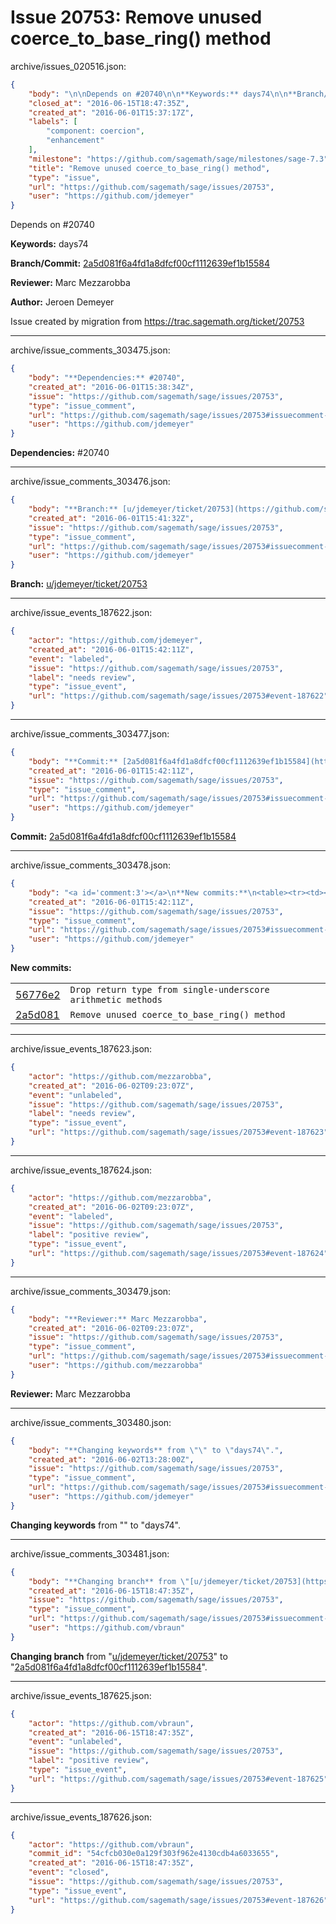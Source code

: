 # Issue 20753: Remove unused coerce_to_base_ring() method

archive/issues_020516.json:
```json
{
    "body": "\n\nDepends on #20740\n\n**Keywords:** days74\n\n**Branch/Commit:** [2a5d081f6a4fd1a8dfcf00cf1112639ef1b15584](https://github.com/sagemath/sagetrac-mirror/commit/2a5d081f6a4fd1a8dfcf00cf1112639ef1b15584)\n\n**Reviewer:** Marc Mezzarobba\n\n**Author:** Jeroen Demeyer\n\nIssue created by migration from https://trac.sagemath.org/ticket/20753\n\n",
    "closed_at": "2016-06-15T18:47:35Z",
    "created_at": "2016-06-01T15:37:17Z",
    "labels": [
        "component: coercion",
        "enhancement"
    ],
    "milestone": "https://github.com/sagemath/sage/milestones/sage-7.3",
    "title": "Remove unused coerce_to_base_ring() method",
    "type": "issue",
    "url": "https://github.com/sagemath/sage/issues/20753",
    "user": "https://github.com/jdemeyer"
}
```


Depends on #20740

**Keywords:** days74

**Branch/Commit:** [2a5d081f6a4fd1a8dfcf00cf1112639ef1b15584](https://github.com/sagemath/sagetrac-mirror/commit/2a5d081f6a4fd1a8dfcf00cf1112639ef1b15584)

**Reviewer:** Marc Mezzarobba

**Author:** Jeroen Demeyer

Issue created by migration from https://trac.sagemath.org/ticket/20753





---

archive/issue_comments_303475.json:
```json
{
    "body": "**Dependencies:** #20740",
    "created_at": "2016-06-01T15:38:34Z",
    "issue": "https://github.com/sagemath/sage/issues/20753",
    "type": "issue_comment",
    "url": "https://github.com/sagemath/sage/issues/20753#issuecomment-303475",
    "user": "https://github.com/jdemeyer"
}
```

**Dependencies:** #20740



---

archive/issue_comments_303476.json:
```json
{
    "body": "**Branch:** [u/jdemeyer/ticket/20753](https://github.com/sagemath/sagetrac-mirror/tree/u/jdemeyer/ticket/20753)",
    "created_at": "2016-06-01T15:41:32Z",
    "issue": "https://github.com/sagemath/sage/issues/20753",
    "type": "issue_comment",
    "url": "https://github.com/sagemath/sage/issues/20753#issuecomment-303476",
    "user": "https://github.com/jdemeyer"
}
```

**Branch:** [u/jdemeyer/ticket/20753](https://github.com/sagemath/sagetrac-mirror/tree/u/jdemeyer/ticket/20753)



---

archive/issue_events_187622.json:
```json
{
    "actor": "https://github.com/jdemeyer",
    "created_at": "2016-06-01T15:42:11Z",
    "event": "labeled",
    "issue": "https://github.com/sagemath/sage/issues/20753",
    "label": "needs review",
    "type": "issue_event",
    "url": "https://github.com/sagemath/sage/issues/20753#event-187622"
}
```



---

archive/issue_comments_303477.json:
```json
{
    "body": "**Commit:** [2a5d081f6a4fd1a8dfcf00cf1112639ef1b15584](https://github.com/sagemath/sagetrac-mirror/commit/2a5d081f6a4fd1a8dfcf00cf1112639ef1b15584)",
    "created_at": "2016-06-01T15:42:11Z",
    "issue": "https://github.com/sagemath/sage/issues/20753",
    "type": "issue_comment",
    "url": "https://github.com/sagemath/sage/issues/20753#issuecomment-303477",
    "user": "https://github.com/jdemeyer"
}
```

**Commit:** [2a5d081f6a4fd1a8dfcf00cf1112639ef1b15584](https://github.com/sagemath/sagetrac-mirror/commit/2a5d081f6a4fd1a8dfcf00cf1112639ef1b15584)



---

archive/issue_comments_303478.json:
```json
{
    "body": "<a id='comment:3'></a>\n**New commits:**\n<table><tr><td><a href=\"https://github.com/sagemath/sagetrac-mirror/commit/56776e26371ba92fcab8aaa33500835b78ad64fa\">56776e2</a></td><td><code>Drop return type from single-underscore arithmetic methods</code></td></tr><tr><td><a href=\"https://github.com/sagemath/sagetrac-mirror/commit/2a5d081f6a4fd1a8dfcf00cf1112639ef1b15584\">2a5d081</a></td><td><code>Remove unused coerce_to_base_ring() method</code></td></tr></table>\n",
    "created_at": "2016-06-01T15:42:11Z",
    "issue": "https://github.com/sagemath/sage/issues/20753",
    "type": "issue_comment",
    "url": "https://github.com/sagemath/sage/issues/20753#issuecomment-303478",
    "user": "https://github.com/jdemeyer"
}
```

<a id='comment:3'></a>
**New commits:**
<table><tr><td><a href="https://github.com/sagemath/sagetrac-mirror/commit/56776e26371ba92fcab8aaa33500835b78ad64fa">56776e2</a></td><td><code>Drop return type from single-underscore arithmetic methods</code></td></tr><tr><td><a href="https://github.com/sagemath/sagetrac-mirror/commit/2a5d081f6a4fd1a8dfcf00cf1112639ef1b15584">2a5d081</a></td><td><code>Remove unused coerce_to_base_ring() method</code></td></tr></table>




---

archive/issue_events_187623.json:
```json
{
    "actor": "https://github.com/mezzarobba",
    "created_at": "2016-06-02T09:23:07Z",
    "event": "unlabeled",
    "issue": "https://github.com/sagemath/sage/issues/20753",
    "label": "needs review",
    "type": "issue_event",
    "url": "https://github.com/sagemath/sage/issues/20753#event-187623"
}
```



---

archive/issue_events_187624.json:
```json
{
    "actor": "https://github.com/mezzarobba",
    "created_at": "2016-06-02T09:23:07Z",
    "event": "labeled",
    "issue": "https://github.com/sagemath/sage/issues/20753",
    "label": "positive review",
    "type": "issue_event",
    "url": "https://github.com/sagemath/sage/issues/20753#event-187624"
}
```



---

archive/issue_comments_303479.json:
```json
{
    "body": "**Reviewer:** Marc Mezzarobba",
    "created_at": "2016-06-02T09:23:07Z",
    "issue": "https://github.com/sagemath/sage/issues/20753",
    "type": "issue_comment",
    "url": "https://github.com/sagemath/sage/issues/20753#issuecomment-303479",
    "user": "https://github.com/mezzarobba"
}
```

**Reviewer:** Marc Mezzarobba



---

archive/issue_comments_303480.json:
```json
{
    "body": "**Changing keywords** from \"\" to \"days74\".",
    "created_at": "2016-06-02T13:28:00Z",
    "issue": "https://github.com/sagemath/sage/issues/20753",
    "type": "issue_comment",
    "url": "https://github.com/sagemath/sage/issues/20753#issuecomment-303480",
    "user": "https://github.com/jdemeyer"
}
```

**Changing keywords** from "" to "days74".



---

archive/issue_comments_303481.json:
```json
{
    "body": "**Changing branch** from \"[u/jdemeyer/ticket/20753](https://github.com/sagemath/sagetrac-mirror/tree/u/jdemeyer/ticket/20753)\" to \"[2a5d081f6a4fd1a8dfcf00cf1112639ef1b15584](https://github.com/sagemath/sagetrac-mirror/commit/2a5d081f6a4fd1a8dfcf00cf1112639ef1b15584)\".",
    "created_at": "2016-06-15T18:47:35Z",
    "issue": "https://github.com/sagemath/sage/issues/20753",
    "type": "issue_comment",
    "url": "https://github.com/sagemath/sage/issues/20753#issuecomment-303481",
    "user": "https://github.com/vbraun"
}
```

**Changing branch** from "[u/jdemeyer/ticket/20753](https://github.com/sagemath/sagetrac-mirror/tree/u/jdemeyer/ticket/20753)" to "[2a5d081f6a4fd1a8dfcf00cf1112639ef1b15584](https://github.com/sagemath/sagetrac-mirror/commit/2a5d081f6a4fd1a8dfcf00cf1112639ef1b15584)".



---

archive/issue_events_187625.json:
```json
{
    "actor": "https://github.com/vbraun",
    "created_at": "2016-06-15T18:47:35Z",
    "event": "unlabeled",
    "issue": "https://github.com/sagemath/sage/issues/20753",
    "label": "positive review",
    "type": "issue_event",
    "url": "https://github.com/sagemath/sage/issues/20753#event-187625"
}
```



---

archive/issue_events_187626.json:
```json
{
    "actor": "https://github.com/vbraun",
    "commit_id": "54cfcb030e0a129f303f962e4130cdb4a6033655",
    "created_at": "2016-06-15T18:47:35Z",
    "event": "closed",
    "issue": "https://github.com/sagemath/sage/issues/20753",
    "type": "issue_event",
    "url": "https://github.com/sagemath/sage/issues/20753#event-187626"
}
```
